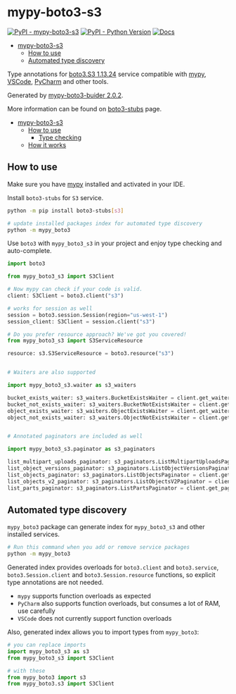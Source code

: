 # mypy-boto3-s3

[![PyPI - mypy-boto3-s3](https://img.shields.io/pypi/v/mypy-boto3-s3.svg?color=blue)](https://pypi.org/project/mypy-boto3-s3)
[![PyPI - Python Version](https://img.shields.io/pypi/pyversions/mypy-boto3-s3.svg?color=blue)](https://pypi.org/project/mypy-boto3-s3)
[![Docs](https://img.shields.io/readthedocs/mypy-boto3-builder.svg?color=blue)](https://mypy-boto3-builder.readthedocs.io/)

- [mypy-boto3-s3](#mypy-boto3-s3)
  - [How to use](#how-to-use)
  - [Automated type discovery](#automated-type-discovery)


Type annotations for
[boto3.S3 1.13.24](https://boto3.amazonaws.com/v1/documentation/api/1.13.24/reference/services/s3.html#S3) service
compatible with [mypy](https://github.com/python/mypy), [VSCode](https://code.visualstudio.com/),
[PyCharm](https://www.jetbrains.com/pycharm/) and other tools.

Generated by [mypy-boto3-buider 2.0.2](https://github.com/vemel/mypy_boto3_builder).

More information can be found on [boto3-stubs](https://pypi.org/project/boto3-stubs/) page.

- [mypy-boto3-s3](#mypy-boto3-s3)
  - [How to use](#how-to-use)
    - [Type checking](#type-checking)
  - [How it works](#how-it-works)

## How to use

Make sure you have [mypy](https://github.com/python/mypy) installed and activated in your IDE.

Install `boto3-stubs` for `S3` service.

```bash
python -m pip install boto3-stubs[s3]

# update installed packages index for automated type discovery
python -m mypy_boto3
```

Use `boto3` with `mypy_boto3_s3` in your project and enjoy type checking and auto-complete.

```python
import boto3

from mypy_boto3_s3 import S3Client

# Now mypy can check if your code is valid.
client: S3Client = boto3.client("s3")

# works for session as well
session = boto3.session.Session(region="us-west-1")
session_client: S3Client = session.client("s3")

# Do you prefer resource approach? We've got you covered!
from mypy_boto3_s3 import S3ServiceResource

resource: s3.S3ServiceResource = boto3.resource("s3")


# Waiters are also supported

import mypy_boto3_s3.waiter as s3_waiters

bucket_exists_waiter: s3_waiters.BucketExistsWaiter = client.get_waiter("bucket_exists")
bucket_not_exists_waiter: s3_waiters.BucketNotExistsWaiter = client.get_waiter("bucket_not_exists")
object_exists_waiter: s3_waiters.ObjectExistsWaiter = client.get_waiter("object_exists")
object_not_exists_waiter: s3_waiters.ObjectNotExistsWaiter = client.get_waiter("object_not_exists")


# Annotated paginators are included as well

import mypy_boto3_s3.paginator as s3_paginators

list_multipart_uploads_paginator: s3_paginators.ListMultipartUploadsPaginator = client.get_paginator("list_multipart_uploads")
list_object_versions_paginator: s3_paginators.ListObjectVersionsPaginator = client.get_paginator("list_object_versions")
list_objects_paginator: s3_paginators.ListObjectsPaginator = client.get_paginator("list_objects")
list_objects_v2_paginator: s3_paginators.ListObjectsV2Paginator = client.get_paginator("list_objects_v2")
list_parts_paginator: s3_paginators.ListPartsPaginator = client.get_paginator("list_parts")
```

## Automated type discovery

`mypy_boto3` package can generate index for `mypy_boto3_s3` and other installed services.

```bash
# Run this command when you add or remove service packages
python -m mypy_boto3
```

Generated index provides overloads for `boto3.client` and `boto3.service`,
`boto3.Session.client` and `boto3.Session.resource` functions,
so explicit type annotations are not needed.

- `mypy` supports function overloads as expected
- `PyCharm` also supports function overloads, but consumes a lot of RAM, use carefully
- `VSCode` does not currently support function overloads

Also, generated index allows you to import types from `mypy_boto3`:

```python
# you can replace imports
import mypy_boto3_s3 as s3
from mypy_boto3_s3 import S3Client

# with these
from mypy_boto3 import s3
from mypy_boto3.s3 import S3Client
```